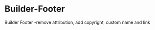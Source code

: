Builder-Footer
==============

Builder Footer -remove attribution, add copyright, custom name and link
